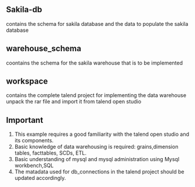 ## Sakila-db
contains the schema for sakila database and the data to populate the sakila database
## warehouse_schema
coontains the schema for the sakila warehouse that is to be implemented
## workspace
contains the complete talend project for implementing the data warehouse 
unpack the rar file and import it from talend open studio
## Important
1. This example requires a good familiarity with the talend open studio and its components. 
2. Basic knowledge of data warehousing is required:  grains,dimension tables, facttables, SCDs, ETL.
3. Basic understanding of mysql and mysql administration using Mysql workbench,SQL
4. The  matadata used for db_connections in the talend project should be updated accordingly.
